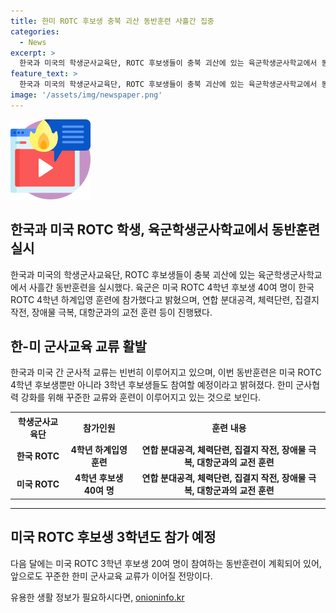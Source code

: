 ```yaml
---
title: 한미 ROTC 후보생 충북 괴산 동반훈련 사흘간 집중
categories:
  - News
excerpt: >
  한국과 미국의 학생군사교육단, ROTC 후보생들이 충북 괴산에 있는 육군학생군사학교에서 동반훈련을 실시했다. 미국 ROTC 4학년 후보생 40여 명이 한국 ROTC 4학년 하계입영 훈련에 동참하여 연합 분대공격, 체력단련, 장애물 극복 등을 경험했으며, 다음 달에는 미국 ROTC 3학년 후보생 20여 명이 참여하는 동반훈련도 예정되어 있음을 밝혔습니다. 육군의 다채로운 교류훈련에 대한 관심이 높아질 전망이다.
feature_text: >
  한국과 미국의 학생군사교육단, ROTC 후보생들이 충북 괴산에 있는 육군학생군사학교에서 동반훈련을 실시했다. 미국 ROTC 4학년 후보생 40여 명이 한국 ROTC 4학년 하계입영 훈련에 동참하여 연합 분대공격, 체력단련, 장애물 극복 등을 경험했으며, 다음 달에는 미국 ROTC 3학년 후보생 20여 명이 참여하는 동반훈련도 예정되어 있음을 밝혔습니다. 육군의 다채로운 교류훈련에 대한 관심이 높아질 전망이다.
image: '/assets/img/newspaper.png'
---
```


<p><img src="/assets/img/news.png" alt="rentncar 속보" /></p>

<h2>한국과 미국 ROTC 학생, 육군학생군사학교에서 동반훈련 실시</h2>

<p data-ke-size="size16">한국과 미국의 학생군사교육단, ROTC 후보생들이 충북 괴산에 있는 육군학생군사학교에서 사흘간 동반훈련을 실시했다. 육군은 미국 ROTC 4학년 후보생 40여 명이 한국 ROTC 4학년 하계입영 훈련에 참가했다고 밝혔으며, 연합 분대공격, 체력단련, 집결지 작전, 장애물 극복, 대항군과의 교전 훈련 등이 진행됐다.</p>

<h2 data-ke-size="size26">한-미 군사교육 교류 활발</h2>

<p data-ke-size="size16">한국과 미국 간 군사적 교류는 빈번히 이루어지고 있으며, 이번 동반훈련은 미국 ROTC 4학년 후보생뿐만 아니라 3학년 후보생들도 참여할 예정이라고 밝혀졌다. 한미 군사협력 강화를 위해 꾸준한 교류와 훈련이 이루어지고 있는 것으로 보인다.</p>

<table>
  <tr>
    <th>학생군사교육단</th>
    <th>참가인원</th>
    <th>훈련 내용</th>
  </tr>
  <tr>
    <td style="text-align: center; height: 17px;"><b>한국 ROTC</b></td>
    <td style="text-align: center; height: 17px;"><b>4학년 하계입영 훈련</b></td>
    <td style="text-align: center; height: 17px;"><b>연합 분대공격, 체력단련, 집결지 작전, 장애물 극복, 대항군과의 교전 훈련</b></td>
  </tr>
  <tr>
    <td style="text-align: center; height: 17px;"><b>미국 ROTC</b></td>
    <td style="text-align: center; height: 17px;"><b>4학년 후보생 40여 명</b></td>
    <td style="text-align: center; height: 17px;"><b>연합 분대공격, 체력단련, 집결지 작전, 장애물 극복, 대항군과의 교전 훈련</b></td>
  </tr>
</table>

<hr>

<h2 data-ke-size="size26">미국 ROTC 후보생 3학년도 참가 예정</h2>

<p data-ke-size="size16">다음 달에는 미국 ROTC 3학년 후보생 20여 명이 참여하는 동반훈련이 계획되어 있어, 앞으로도 꾸준한 한미 군사교육 교류가 이어질 전망이다.</p>
유용한 생활 정보가 필요하시다면, <a href="https://onioninfo.kr" rel="dofollow">onioninfo.kr</a>


